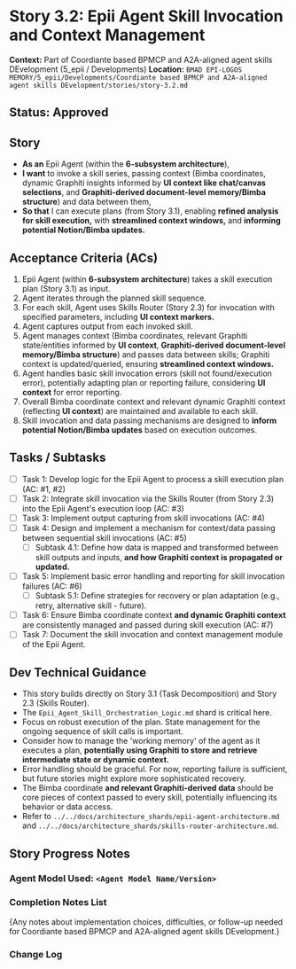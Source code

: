 # Story 3.2: Epii Agent Skill Invocation and Context Management

**Context:** Part of Coordiante based BPMCP and A2A-aligned agent skills DEvelopment (5_epii / Developments)
**Location:** `BMAD EPI-LOGOS MEMORY/5_epii/Developments/Coordiante based BPMCP and A2A-aligned agent skills DEvelopment/stories/story-3.2.md`

## Status: Approved

## Story

- **As an** Epii Agent (within the **6-subsystem architecture**),
- **I want** to invoke a skill series, passing context (Bimba coordinates, dynamic Graphiti insights informed by **UI context like chat/canvas selections**, and **Graphiti-derived document-level memory/Bimba structure**) and data between them,
- **So that** I can execute plans (from Story 3.1), enabling **refined analysis for skill execution,** with **streamlined context windows,** and **informing potential Notion/Bimba updates.**

## Acceptance Criteria (ACs)

1.  Epii Agent (within **6-subsystem architecture**) takes a skill execution plan (Story 3.1) as input.
2.  Agent iterates through the planned skill sequence.
3.  For each skill, Agent uses Skills Router (Story 2.3) for invocation with specified parameters, including **UI context markers.**
4.  Agent captures output from each invoked skill.
5.  Agent manages context (Bimba coordinates, relevant Graphiti state/entities informed by **UI context**, **Graphiti-derived document-level memory/Bimba structure**) and passes data between skills; Graphiti context is updated/queried, ensuring **streamlined context windows.**
6.  Agent handles basic skill invocation errors (skill not found/execution error), potentially adapting plan or reporting failure, considering **UI context** for error reporting.
7.  Overall Bimba coordinate context and relevant dynamic Graphiti context (reflecting **UI context**) are maintained and available to each skill.
8.  Skill invocation and data passing mechanisms are designed to **inform potential Notion/Bimba updates** based on execution outcomes.

## Tasks / Subtasks

- [ ] Task 1: Develop logic for the Epii Agent to process a skill execution plan (AC: #1, #2)
- [ ] Task 2: Integrate skill invocation via the Skills Router (from Story 2.3) into the Epii Agent's execution loop (AC: #3)
- [ ] Task 3: Implement output capturing from skill invocations (AC: #4)
- [ ] Task 4: Design and implement a mechanism for context/data passing between sequential skill invocations (AC: #5)
    - [ ] Subtask 4.1: Define how data is mapped and transformed between skill outputs and inputs, **and how Graphiti context is propagated or updated.**
- [ ] Task 5: Implement basic error handling and reporting for skill invocation failures (AC: #6)
    - [ ] Subtask 5.1: Define strategies for recovery or plan adaptation (e.g., retry, alternative skill - future).
- [ ] Task 6: Ensure Bimba coordinate context **and dynamic Graphiti context** are consistently managed and passed during skill execution (AC: #7)
- [ ] Task 7: Document the skill invocation and context management module of the Epii Agent.

## Dev Technical Guidance

-   This story builds directly on Story 3.1 (Task Decomposition) and Story 2.3 (Skills Router).
-   The `Epii_Agent_Skill_Orchestration_Logic.md` shard is critical here.
-   Focus on robust execution of the plan. State management for the ongoing sequence of skill calls is important.
-   Consider how to manage the 'working memory' of the agent as it executes a plan, **potentially using Graphiti to store and retrieve intermediate state or dynamic context.**
-   Error handling should be graceful. For now, reporting failure is sufficient, but future stories might explore more sophisticated recovery.
-   The Bimba coordinate **and relevant Graphiti-derived data** should be core pieces of context passed to every skill, potentially influencing its behavior or data access.
-   Refer to `../../docs/architecture_shards/epii-agent-architecture.md` and `../../docs/architecture_shards/skills-router-architecture.md`.

## Story Progress Notes

### Agent Model Used: `<Agent Model Name/Version>`

### Completion Notes List
{Any notes about implementation choices, difficulties, or follow-up needed for Coordiante based BPMCP and A2A-aligned agent skills DEvelopment.}

### Change Log